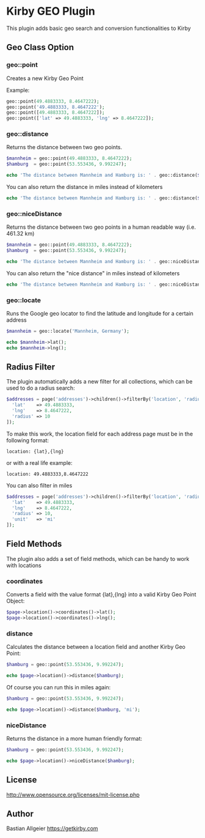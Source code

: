 # Kirby GEO Plugin

This plugin adds basic geo search and conversion functionalities to Kirby

## Geo Class Option

### geo::point

Creates a new Kirby Geo Point

Example: 

```php
geo::point(49.4883333, 8.4647222);
geo::point('49.4883333, 8.4647222');
geo::point([49.4883333, 8.4647222]);
geo::point(['lat' => 49.4883333, 'lng' => 8.4647222]);
```

### geo::distance

Returns the distance between two geo points.

```php
$mannheim = geo::point(49.4883333, 8.4647222);
$hamburg  = geo::point(53.553436, 9.992247);

echo 'The distance between Mannheim and Hamburg is: ' . geo::distance($mannheim, $hamburg);
```

You can also return the distance in miles instead of kilometers

```php
echo 'The distance between Mannheim and Hamburg is: ' . geo::distance($mannheim, $hamburg, 'mi');
```

### geo::niceDistance

Returns the distance between two geo points in a human readable way (i.e. 461.32 km)

```php
$mannheim = geo::point(49.4883333, 8.4647222);
$hamburg  = geo::point(53.553436, 9.992247);

echo 'The distance between Mannheim and Hamburg is: ' . geo::niceDistance($mannheim, $hamburg);
```

You can also return the "nice distance" in miles instead of kilometers

```php
echo 'The distance between Mannheim and Hamburg is: ' . geo::niceDistance($mannheim, $hamburg, 'mi');
```

### geo::locate

Runs the Google geo locator to find the latitude and longitude for a certain address

```php
$mannheim = geo::locate('Mannheim, Germany'); 

echo $mannheim->lat();
echo $mannheim->lng();
```

## Radius Filter

The plugin automatically adds a new filter for all collections, which can be used to do a radius search:

```php
$addresses = page('addresses')->children()->filterBy('location', 'radius', [
  'lat'    => 49.4883333,
  'lng'    => 8.4647222,
  'radius' => 10
]);
```

To make this work, the location field for each address page must be in the following format: 

```
location: {lat},{lng}
```

or with a real life example: 

```
location: 49.4883333,8.4647222
```

You can also filter in miles

```php
$addresses = page('addresses')->children()->filterBy('location', 'radius', [
  'lat'    => 49.4883333,
  'lng'    => 8.4647222,
  'radius' => 10,
  'unit'   => 'mi'
]);
```

## Field Methods

The plugin also adds a set of field methods, which can be handy to work with locations

### coordinates

Converts a field with the value format {lat},{lng} into a valid Kirby Geo Point Object:

```php
$page->location()->coordinates()->lat();
$page->location()->coordinates()->lng();
```

### distance

Calculates the distance between a location field and another Kirby Geo Point:

```php
$hamburg = geo::point(53.553436, 9.992247);

echo $page->location()->distance($hamburg);
```

Of course you can run this in miles again:

```php
$hamburg = geo::point(53.553436, 9.992247);

echo $page->location()->distance($hamburg, 'mi');
```

### niceDistance

Returns the distance in a more human friendly format:

```php
$hamburg = geo::point(53.553436, 9.992247);

echo $page->location()->niceDistance($hamburg);
```

## License

<http://www.opensource.org/licenses/mit-license.php>

## Author

Bastian Allgeier <https://getkirby.com>